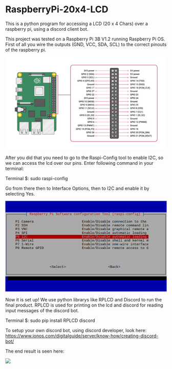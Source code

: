 # RaspberryPi-20x4-LCD

This is a python program for accessing a LCD (20 x 4 Chars) over a raspberry pi, using a discord client bot. 

This project was tested on a Raspberry Pi 3B V1.2 running Raspberry Pi OS.
First of all you wire the outputs (GND, VCC, SDA, SCL) to the correct pinouts of the raspberry pi.

![](pinouts.png)

After you did that you need to go to the Raspi-Config tool to enable I2C, so we can access the lcd over our pins. Enter following command in your terminal:

Terminal $: 
  sudo raspi-config
  
Go from there then to Interface Options, then to I2C and enable it by selecting Yes.

![](I2C.png)

Now it is set up! We use python librarys like RPLCD and Discord to run the final product. RPLCD is used for printing on the lcd and discord for reading input messages of the discord bot. 

Terminal $: 
  sudo pip install RPLCD discord
  
To setup your own discord bot, using discord developer, look here:
https://www.ionos.com/digitalguide/server/know-how/creating-discord-bot/

The end result is seen here:

![](demo.gif)

